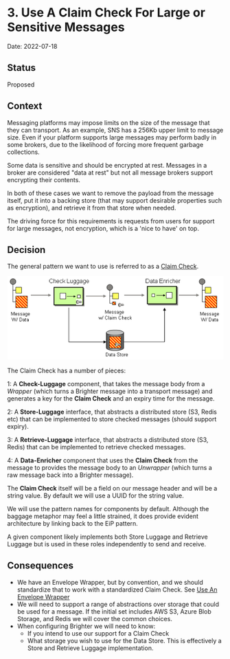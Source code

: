 # 3. Use A Claim Check For Large or Sensitive Messages

Date: 2022-07-18

## Status

Proposed

## Context

Messaging platforms may impose limits on the size of the message that they can transport. As an example, SNS has a 256Kb
upper limit to message size. Even if your platform supports large messages may perform badly in some brokers, due to the
likelihood of forcing more frequent garbage collections.

Some data is sensitive and should be encrypted at rest. Messages in a broker are considered "data at rest" but not all
message brokers support encrypting their contents.

In both of these cases we want to remove the payload from the message itself, put it into a backing store (that may
support desirable properties such as encryption), and retrieve it from that store when needed.

The driving force for this requirements is requests from users for support for large messages, not encryption, which is
a 'nice to have' on top.

## Decision

The general pattern we want to use is referred to as
a [Claim Check](https://www.enterpriseintegrationpatterns.com/patterns/messaging/StoreInLibrary.html).

![Claim Check](images/claim-check.gif)

The Claim Check has a number of pieces:

1: A **Check-Luggage** component, that takes the message body from a *Wrapper* (which turns a Brighter message into a
transport message) and generates a key for the **Claim Check** and an expiry time for the message.

2: A **Store-Luggage** interface, that abstracts a distributed store (S3, Redis etc) that can be implemented to store
checked messages (should support expiry).

3: A **Retrieve-Luggage** interface, that abstracts a distributed store (S3, Redis) that can be implemented to retrieve
checked messages.

4: A **Data-Enricher** component that uses the **Claim Check** from the message to provides the message body to an
*Unwrapper* (which turns a raw message back into a Brighter message).

The **Claim Check** itself will be a field on our message header and will be a string value. By default we will use a
UUID for the string value.

We will use the pattern names for components by default. Although the baggage metaphor may feel a little strained, it
does provide evident architecture by linking back to the EiP pattern.

A given component likely implements both Store Luggage and Retrieve Luggage but is used in these roles independently to
send and receive.

## Consequences

* We have an Envelope Wrapper, but by convention, and we should standardize that to work with a standardized Claim
  Check. See [Use An Envelope Wrapper](./0004-use-an-envelope-wrapper-with-transports.md)
* We will need to support a range of abstractions over storage that could be used for a message. If the initial set
  includes AWS S3, Azure Blob Storage, and Redis we will cover the common choices.
* When configuring Brighter we will need to know:
  * If you intend to use our support for a Claim Check
  * What storage you wish to use for the Data Store. This is effectively a Store and Retrieve Luggage implementation. 
